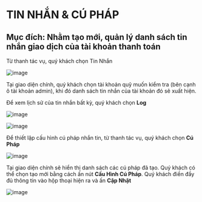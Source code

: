 # TIN NHẮN & CÚ PHÁP
## Mục đích: Nhằm tạo mới, quản lý danh sách tin nhắn giao dịch của tài khoản thanh toán

Từ thanh tác vụ, quý khách chọn Tin Nhắn

![image](https://user-images.githubusercontent.com/118028199/201596262-12c3a1ce-de1d-43eb-b5ae-ef14ea500fac.png)

Tại giao diện chính, quý khách chọn tài khoản quỹ muốn kiểm tra (bên cạnh ô tài khoản admin), khi đó danh sách tin nhắn của tài khoản đó sẽ xuất hiện. 

Để xem lịch sử của tin nhắn bất kỳ, quý khách chọn **Log**

![image](https://user-images.githubusercontent.com/118028199/201596501-d65e7652-efdb-4405-971b-3e034f4ef1ce.png)

![image](https://user-images.githubusercontent.com/118028199/201596534-63b5067b-14c6-412d-ad96-38745d00517a.png)

Để thiết lập cấu hình cú pháp nhắn tin, từ thanh tác vụ, quý khách chọn **Cú Pháp**

![image](https://user-images.githubusercontent.com/118028199/201596578-17de6b95-e44c-40d8-a48f-e9c9caa063b7.png)

Tại giao diện chính sẽ hiển thị danh sách các cú pháp đã tạo. Quý khách có thể chọn tạo mới bằng cách ấn nút **Cấu Hình Cú Pháp**. Quý khách điền đầy đủ thông tin vào hộp thoại hiện ra và ấn **Cập Nhật**

![image](https://user-images.githubusercontent.com/118028199/201596743-06ac7a37-6f6a-47f2-98d0-3477e9fe63f5.png)
